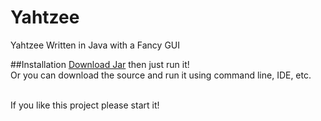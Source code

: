 # **Yahtzee**

Yahtzee Written in Java with a Fancy GUI

##Installation
[Download Jar](https://www.dropbox.com/s/xiypbnwpq3f6fu7/Yahtzee.jar?dl=1) then just run it!
<br>
Or you can download the source and run it using command line, IDE, etc.
<br><br>

If you like this project please start it!
